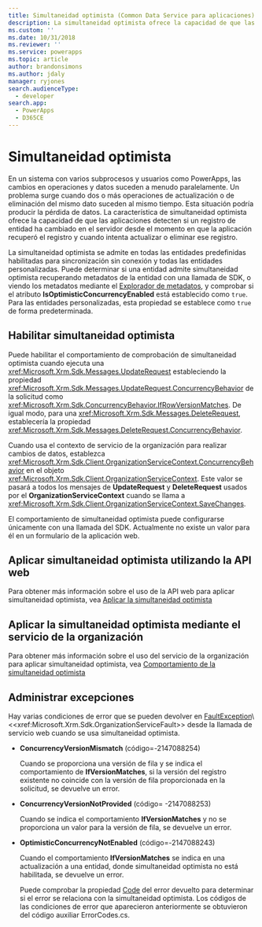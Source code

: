 ```yaml
---
title: Simultaneidad optimista (Common Data Service para aplicaciones) | Microsoft Docs
description: La simultaneidad optimista ofrece la capacidad de que las aplicaciones detecten si un registro de entidad ha cambiado en el servidor desde el momento en que la aplicación recuperó el registro y cuando intenta actualizar o eliminar ese registro.
ms.custom: ''
ms.date: 10/31/2018
ms.reviewer: ''
ms.service: powerapps
ms.topic: article
author: brandonsimons
ms.author: jdaly
manager: ryjones
search.audienceType:
  - developer
search.app:
  - PowerApps
  - D365CE
---
```

# <a name="optimistic-concurrency"></a>Simultaneidad optimista

En un sistema con varios subprocesos y usuarios como PowerApps, las cambios en operaciones y datos suceden a menudo paralelamente. Un problema surge cuando dos o más operaciones de actualización o de eliminación del mismo dato suceden al mismo tiempo. Esta situación podría producir la pérdida de datos. La característica de simultaneidad optimista ofrece la capacidad de que las aplicaciones detecten si un registro de entidad ha cambiado en el servidor desde el momento en que la aplicación recuperó el registro y cuando intenta actualizar o eliminar ese registro.  
  
 La simultaneidad optimista se admite en todas las entidades predefinidas habilitadas para sincronización sin conexión y todas las entidades personalizadas. Puede determinar si una entidad admite simultaneidad optimista recuperando metadatos de la entidad con una llamada de SDK, o viendo los metadatos mediante el [Explorador de metadatos](browse-your-metadata.md), y comprobar si el atributo **IsOptimisticConcurrencyEnabled** está establecido como `true`. Para las entidades personalizadas, esta propiedad se establece como `true` de forma predeterminada.  
  
<a name="bkmk_enable"></a>   
## <a name="enable-optimistic-concurrency"></a>Habilitar simultaneidad optimista  
 Puede habilitar el comportamiento de comprobación de simultaneidad optimista cuando ejecuta una <xref:Microsoft.Xrm.Sdk.Messages.UpdateRequest> estableciendo la propiedad <xref:Microsoft.Xrm.Sdk.Messages.UpdateRequest.ConcurrencyBehavior> de la solicitud como <xref:Microsoft.Xrm.Sdk.ConcurrencyBehavior.IfRowVersionMatches>. De igual modo, para una <xref:Microsoft.Xrm.Sdk.Messages.DeleteRequest>, establecería la propiedad <xref:Microsoft.Xrm.Sdk.Messages.DeleteRequest.ConcurrencyBehavior>.  
  
 Cuando usa el contexto de servicio de la organización para realizar cambios de datos, establezca <xref:Microsoft.Xrm.Sdk.Client.OrganizationServiceContext.ConcurrencyBehavior> en el objeto <xref:Microsoft.Xrm.Sdk.Client.OrganizationServiceContext>. Este valor se pasará a todos los mensajes de **UpdateRequest** y **DeleteRequest** usados por el **OrganizationServiceContext** cuando se llama a <xref:Microsoft.Xrm.Sdk.Client.OrganizationServiceContext.SaveChanges>.  
  
 El comportamiento de simultaneidad optimista puede configurarse únicamente con una llamada del SDK. Actualmente no existe un valor para él en un formulario de la aplicación web.  
  
## <a name="apply-optimistic-concurrency-using-web-api"></a>Aplicar simultaneidad optimista utilizando la API web

Para obtener más información sobre el uso de la API web para aplicar simultaneidad optimista, vea [Aplicar la simultaneidad optimista](webapi/perform-conditional-operations-using-web-api.md##apply-optimistic-concurrency)


## <a name="apply-optimistic-concurrency-using-organization-service"></a>Aplicar la simultaneidad optimista mediante el servicio de la organización

Para obtener más información sobre el uso del servicio de la organización para aplicar simultaneidad optimista, vea [Comportamiento de la simultaneidad optimista](org-service/entity-operations-update-delete.md##optimistic-concurrency-behavior)
  
<a name="bkmk_handle"></a>   
## <a name="handle-exceptions"></a>Administrar excepciones  
 Hay varias condiciones de error que se pueden devolver en [FaultException](https://msdn.microsoft.com/library/ms576199\(v=vs.110\).aspx)\<<xref:Microsoft.Xrm.Sdk.OrganizationServiceFault>> desde la llamada de servicio web cuando se usa simultaneidad optimista.  
  
- **ConcurrencyVersionMismatch** (código=-2147088254)  
  
     Cuando se proporciona una versión de fila y se indica el comportamiento de **IfVersionMatches**, si la versión del registro existente no coincide con la versión de fila proporcionada en la solicitud, se devuelve un error.  
  
- **ConcurrencyVersionNotProvided** (código= -2147088253)  
  
     Cuando se indica el comportamiento **IfVersionMatches** y no se proporciona un valor para la versión de fila, se devuelve un error.  
  
- **OptimisticConcurrencyNotEnabled** (código=-2147088243)  
  
     Cuando el comportamiento **IfVersionMatches** se indica en una actualización a una entidad, donde simultaneidad optimista no está habilitada, se devuelve un error.  
  
  Puede comprobar la propiedad [Code](https://msdn.microsoft.com/library/system.servicemodel.faultexception.code\(v=vs.110\).aspx) del error devuelto para determinar si el error se relaciona con la simultaneidad optimista. Los códigos de las condiciones de error que aparecieron anteriormente se obtuvieron del código auxiliar ErrorCodes.cs.  
  
